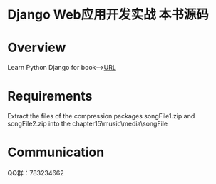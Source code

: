 # Django Web应用开发实战 本书源码
# Overview
Learn Python Django for book--><a href="https://item.jd.com/12604813.html">URL</a>
# Requirements
Extract the files of the compression packages songFile1.zip and songFile2.zip into the chapter15\music\media\songFile
# Communication
QQ群：783234662

